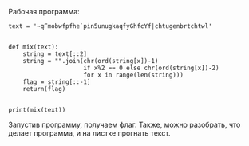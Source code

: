 Рабочая программа:

```
text = '~qFmobwfpfhe`pin5unugkaqfyGhfcYf|chtugenbrtchtwl'


def mix(text):
    string = text[::2]
    string = "".join(chr(ord(string[x])-1)
                     if x%2 == 0 else chr(ord(string[x])-2)
                     for x in range(len(string)))
    flag = string[::-1]
    return(flag)
    

print(mix(text))
```
Запустив программу, получаем флаг.
Также, можно разобрать, что делает программа, и на листке прогнать текст.